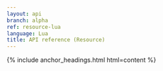 ```yaml
---
layout: api
branch: alpha
ref: resource-lua
language: Lua
title: API reference (Resource)
---
```

{% include anchor_headings.html html=content %}